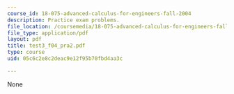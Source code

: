 ```yaml
---
course_id: 18-075-advanced-calculus-for-engineers-fall-2004
description: Practice exam problems.
file_location: /coursemedia/18-075-advanced-calculus-for-engineers-fall-2004/05c6c2e8c2deac9e12f95b70fbd4aa3c_test3_f04_pra2.pdf
file_type: application/pdf
layout: pdf
title: test3_f04_pra2.pdf
type: course
uid: 05c6c2e8c2deac9e12f95b70fbd4aa3c

---
```

None